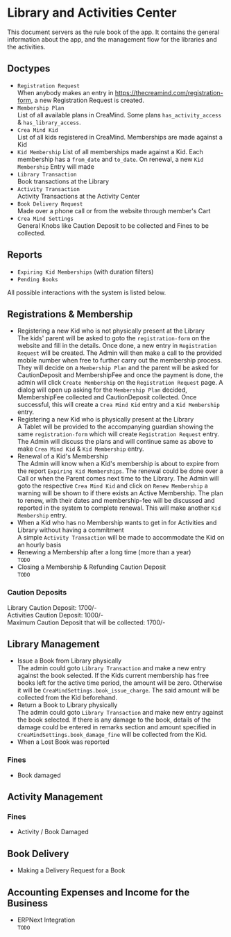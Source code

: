 # Library and Activities Center
This document servers as the rule book of the app. It contains the general information about the app, and the management flow for the libraries and the activities.

## Doctypes
- `Registration Request`  
When anybody makes an entry in https://thecreamind.com/registration-form, a new Registration Request is created.
- `Membership Plan`  
List of all available plans in CreaMind. Some plans `has_activity_access` & `has_library_access`.
- `Crea Mind Kid`  
List of all kids registered in CreaMind. Memberships are made against a Kid
- `Kid Membership`
List of all memberships made against a Kid. Each membership has a `from_date` and `to_date`. On renewal, a new `Kid Membership` Entry will made
- `Library Transaction`  
Book transactions at the Library
- `Activity Transaction`  
Activity Transactions at the Activity Center
- `Book Delivery Request`  
Made over a phone call or from the website through member's Cart
- `Crea Mind Settings`  
General Knobs like Caution Deposit to be collected and Fines to be collected.

## Reports
- `Expiring Kid Memberships` (with duration filters)
- `Pending Books`


All possible interactions with the system is listed below.

## Registrations & Membership
- Registering a new Kid who is not physically present at the Library  
The kids' parent will be asked to goto the `registration-form` on the website and fill in the details. Once done, a new entry in `Registration Request` will be created. The Admin will then make a call to the provided mobile number when free to further carry out the membership process. They will decide on a `Membership Plan` and the parent will be asked for CautionDeposit and MembershipFee and once the payment is done, the admin will click `Create Membership` on the `Registration Request` page. A dialog will open up asking for the `Membership Plan` decided, MembershipFee collected and CautionDeposit collected. Once successful, this will create a `Crea Mind Kid` entry and a `Kid Membership` entry.
- Registering a new Kid who is physically present at the Library  
A Tablet will be provided to the accompanying guardian showing the same `registration-form` which will create `Registration Request` entry. The Admin will discuss the plans and will continue same as above to make `Crea Mind Kid` & `Kid Membership` entry.
- Renewal of a Kid's Membership  
The Admin will know when a Kid's membership is about to expire from the report `Expiring Kid Memberships`. The renewal could be done over a Call or when the Parent comes next time to the Library. The Admin will goto the respective `Crea Mind Kid` and click on `Renew Membership` a warning will be shown to if there exists an Active Membership. The plan to renew, with their dates and membership-fee will be discussed and reported in the system to complete renewal. This will make another `Kid Membership` entry.
- When a Kid who has no Membership wants to get in for Activities and Library without having a commitment  
A simple `Activity Transaction` will be made to accommodate the Kid on an hourly basis
- Renewing a Membership after a long time (more than a year)  
`TODO`
- Closing a Membership & Refunding Caution Deposit  
`TODO`

### Caution Deposits
Library Caution Deposit: 1700/-  
Activities Caution Deposit: 1000/-  
Maximum Caution Deposit that will be collected: 1700/-

## Library Management
- Issue a Book from Library physically  
The admin could goto `Library Transaction` and make a new entry against the book selected. If the Kids current membership has free books left for the active time period, the amount will be zero. Otherwise it will be `CreaMindSettings.book_issue_charge`. The said amount will be collected from the Kid beforehand.
- Return a Book to Library physically  
The admin could goto `Library Transaction` and make new entry against the book selected. If there is any damage to the book, details of the damage could be entered in remarks section and amount specified in `CreaMindSettings.book_damage_fine` will be collected from the Kid.
- When a Lost Book was reported

### Fines
- Book damaged

## Activity Management
### Fines
- Activity / Book Damaged

## Book Delivery
- Making a Delivery Request for a Book


## Accounting Expenses and Income for the Business
- ERPNext Integration  
`TODO`